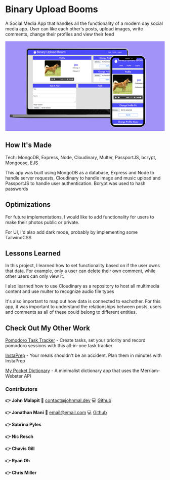 # Binary Upload Booms

A Social Media App that handles all the functionality of a modern day social media app. User can like each other's posts, upload images, write comments, change their profiles and view their feed

![Social Media](Social.png "Social Media")

## How It's Made

Tech: MongoDB, Express, Node, Cloudinary, Multer, PassportJS, bcrypt, Mongoose, EJS

This app was built using MongoDB as a database, Express and Node to handle server requests, Cloudinary to handle image and music upload and PassportJS to handle user authentication. Bcrypt was used to hash passwords

## Optimizations

For future implementations, I would like to add functionality for users to make their photos public or private.

For UI, I'd also add dark mode, probably by implementing some TailwindCSS

## Lessons Learned

In this project, I learned how to set functionality based on if the user owns that data. For example, only a user can delete their own comment, while other users can only view it.

I also learned how to use Cloudinary as a repository to host all multimedia content and use multer to recognize audio file types

It's also important to map out how data is connected to eachother. For this app, it was important to understand the relationships between posts, users and comments as all of these could belong to different entities.

## Check Out My Other Work

[Pomodoro Task Tracker](https://github.com/jonathanmani/Pomodoro-Task-Tracker) - Create tasks, set your priority and record pomodoro sessions with this all-in-one task tracker

[InstaPrep](https://github.com/jonathanmani/InstaPrep) - Your meals shouldn't be an accident. Plan them in minutes with InstaPrep

[My Pocket Dictionary](https://github.com/jonathanmani/Dictionary) - A minimalist dictionary app that uses the Merriam-Webster API

### Contributors

**:point_right: John Malapit**
:e-mail: [contact@johnmal.dev](mailto:contact@johnmal.dev)
:computer: [Github](https://github.com/johnmal-dev/)

**:point_right: Jonathan Mani**
:e-mail: [email@email.com](mailto:social.chapters@simplelogin.com)
:computer: [Github](https://github.com/jonathanmani/)

**:point_right: Sabrina Pyles**

**:point_right: Nic Resch**

**:point_right: Chavis Gill**

**:point_right: Ryan Oh**

**:point_right: Chris Miller**
